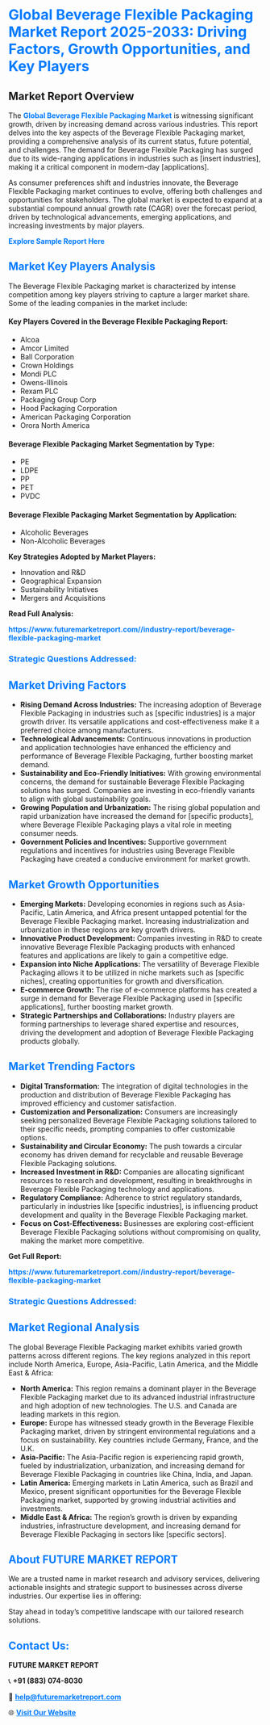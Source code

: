 <h1 style="color: #007BFF;">Global Beverage Flexible Packaging Market Report 2025-2033: Driving Factors, Growth Opportunities, and Key Players</h1>

<section id="overview">
<h2>Market Report Overview</h2>
<p>The <a href="https://www.futuremarketreport.com//industry-report/beverage-flexible-packaging-market" style="color: #007BFF; text-decoration: none;"><strong>Global Beverage Flexible Packaging Market</strong></a> is witnessing significant growth, driven by increasing demand across various industries. This report delves into the key aspects of the Beverage Flexible Packaging market, providing a comprehensive analysis of its current status, future potential, and challenges. The demand for Beverage Flexible Packaging has surged due to its wide-ranging applications in industries such as [insert industries], making it a critical component in modern-day [applications].</p>
<p>As consumer preferences shift and industries innovate, the Beverage Flexible Packaging market continues to evolve, offering both challenges and opportunities for stakeholders. The global market is expected to expand at a substantial compound annual growth rate (CAGR) over the forecast period, driven by technological advancements, emerging applications, and increasing investments by major players.</p>
</section>

<section id="overview">
<p><a href="https://www.futuremarketreport.com//request-sample/reportId=60076" style="color: #007BFF; text-decoration: none;"><strong>Explore Sample Report Here</strong></a></p>
</section>

<section id="key-players">
<h2 style="color: #007BFF;">Market Key Players Analysis</h2>
<p>The Beverage Flexible Packaging market is characterized by intense competition among key players striving to capture a larger market share. Some of the leading companies in the market include:</p>
<h4>Key Players Covered in the Beverage Flexible Packaging Report:</h4>
<ul><li>Alcoa</li><li>Amcor Limited</li><li>Ball Corporation</li><li>Crown Holdings</li><li>Mondi PLC</li><li>Owens-Illinois</li><li>Rexam PLC</li><li>Packaging Group Corp</li><li>Hood Packaging Corporation</li><li>American Packaging Corporation</li><li>Orora North America</li></ul>
<h4>Beverage Flexible Packaging Market Segmentation by Type:</h4>
<ul><li>PE</li><li>LDPE</li><li>PP</li><li>PET</li><li>PVDC</li></ul>

<h4>Beverage Flexible Packaging Market Segmentation by Application:</h4>
<ul><li>Alcoholic Beverages</li><li>Non-Alcoholic Beverages</li></ul>
<p><strong>Key Strategies Adopted by Market Players:</strong></p>
<ul>
<li>Innovation and R&D</li>
<li>Geographical Expansion</li>
<li>Sustainability Initiatives</li>
<li>Mergers and Acquisitions</li>
</ul>
</section>

<section>
<p><strong>Read Full Analysis: </strong></p><a href="https://www.futuremarketreport.com//industry-report/beverage-flexible-packaging-market" style="color: #007BFF; text-decoration: none;"><strong>https://www.futuremarketreport.com//industry-report/beverage-flexible-packaging-market</strong></a>
<h3 style="color: #007BFF;">Strategic Questions Addressed:</h3>
</section>

<section id="driving-factors">
<h2 style="color: #007BFF;">Market Driving Factors</h2>
<ul>
<li><strong>Rising Demand Across Industries:</strong> The increasing adoption of Beverage Flexible Packaging in industries such as [specific industries] is a major growth driver. Its versatile applications and cost-effectiveness make it a preferred choice among manufacturers.</li>
<li><strong>Technological Advancements:</strong> Continuous innovations in production and application technologies have enhanced the efficiency and performance of Beverage Flexible Packaging, further boosting market demand.</li>
<li><strong>Sustainability and Eco-Friendly Initiatives:</strong> With growing environmental concerns, the demand for sustainable Beverage Flexible Packaging solutions has surged. Companies are investing in eco-friendly variants to align with global sustainability goals.</li>
<li><strong>Growing Population and Urbanization:</strong> The rising global population and rapid urbanization have increased the demand for [specific products], where Beverage Flexible Packaging plays a vital role in meeting consumer needs.</li>
<li><strong>Government Policies and Incentives:</strong> Supportive government regulations and incentives for industries using Beverage Flexible Packaging have created a conducive environment for market growth.</li>
</ul>
</section>

<section id="growth-opportunities">
<h2 style="color: #007BFF;">Market Growth Opportunities</h2>
<ul>
<li><strong>Emerging Markets:</strong> Developing economies in regions such as Asia-Pacific, Latin America, and Africa present untapped potential for the Beverage Flexible Packaging market. Increasing industrialization and urbanization in these regions are key growth drivers.</li>
<li><strong>Innovative Product Development:</strong> Companies investing in R&D to create innovative Beverage Flexible Packaging products with enhanced features and applications are likely to gain a competitive edge.</li>
<li><strong>Expansion into Niche Applications:</strong> The versatility of Beverage Flexible Packaging allows it to be utilized in niche markets such as [specific niches], creating opportunities for growth and diversification.</li>
<li><strong>E-commerce Growth:</strong> The rise of e-commerce platforms has created a surge in demand for Beverage Flexible Packaging used in [specific applications], further boosting market growth.</li>
<li><strong>Strategic Partnerships and Collaborations:</strong> Industry players are forming partnerships to leverage shared expertise and resources, driving the development and adoption of Beverage Flexible Packaging products globally.</li>
</ul>
</section>

<section id="trending-factors">
<h2 style="color: #007BFF;">Market Trending Factors</h2>
<ul>
<li><strong>Digital Transformation:</strong> The integration of digital technologies in the production and distribution of Beverage Flexible Packaging has improved efficiency and customer satisfaction.</li>
<li><strong>Customization and Personalization:</strong> Consumers are increasingly seeking personalized Beverage Flexible Packaging solutions tailored to their specific needs, prompting companies to offer customizable options.</li>
<li><strong>Sustainability and Circular Economy:</strong> The push towards a circular economy has driven demand for recyclable and reusable Beverage Flexible Packaging solutions.</li>
<li><strong>Increased Investment in R&D:</strong> Companies are allocating significant resources to research and development, resulting in breakthroughs in Beverage Flexible Packaging technology and applications.</li>
<li><strong>Regulatory Compliance:</strong> Adherence to strict regulatory standards, particularly in industries like [specific industries], is influencing product development and quality in the Beverage Flexible Packaging market.</li>
<li><strong>Focus on Cost-Effectiveness:</strong> Businesses are exploring cost-efficient Beverage Flexible Packaging solutions without compromising on quality, making the market more competitive.</li>
</ul>
</section>

<section>
<p><strong>Get Full Report: </strong></p><a href="https://www.futuremarketreport.com//industry-report/beverage-flexible-packaging-market" style="color: #007BFF; text-decoration: none;"><strong>https://www.futuremarketreport.com//industry-report/beverage-flexible-packaging-market</strong></a>
<h3 style="color: #007BFF;">Strategic Questions Addressed:</h3>
</section>


<section id="regional-analysis">
<h2 style="color: #007BFF;">Market Regional Analysis</h2>
<p>The global Beverage Flexible Packaging market exhibits varied growth patterns across different regions. The key regions analyzed in this report include North America, Europe, Asia-Pacific, Latin America, and the Middle East & Africa:</p>
<ul>
<li><strong>North America:</strong> This region remains a dominant player in the Beverage Flexible Packaging market due to its advanced industrial infrastructure and high adoption of new technologies. The U.S. and Canada are leading markets in this region.</li>
<li><strong>Europe:</strong> Europe has witnessed steady growth in the Beverage Flexible Packaging market, driven by stringent environmental regulations and a focus on sustainability. Key countries include Germany, France, and the U.K.</li>
<li><strong>Asia-Pacific:</strong> The Asia-Pacific region is experiencing rapid growth, fueled by industrialization, urbanization, and increasing demand for Beverage Flexible Packaging in countries like China, India, and Japan.</li>
<li><strong>Latin America:</strong> Emerging markets in Latin America, such as Brazil and Mexico, present significant opportunities for the Beverage Flexible Packaging market, supported by growing industrial activities and investments.</li>
<li><strong>Middle East & Africa:</strong> The region’s growth is driven by expanding industries, infrastructure development, and increasing demand for Beverage Flexible Packaging in sectors like [specific sectors].</li>
</ul>
</section>

<footer>
<h2 style="color: #007BFF;">About FUTURE MARKET REPORT</h2>
<p>We are a trusted name in market research and advisory services, delivering actionable insights and strategic support to businesses across diverse industries. Our expertise lies in offering:</p>

<p>Stay ahead in today’s competitive landscape with our tailored research solutions.</p>

<h2 style="color: #007BFF;">Contact Us:</h2>
<p><strong>FUTURE MARKET REPORT</strong></p>
<p>📞 <strong>+91 (883) 074-8030</strong></p>
<p>📧 <strong><a href="mailto:help@futuremarketreport.com" style="color: #007BFF;">help@futuremarketreport.com</a></strong></p>
<p>🌐 <strong><a href="https://www.futuremarketreport.com/" style="color: #007BFF;">Visit Our Website</a></strong></p>
</footer>